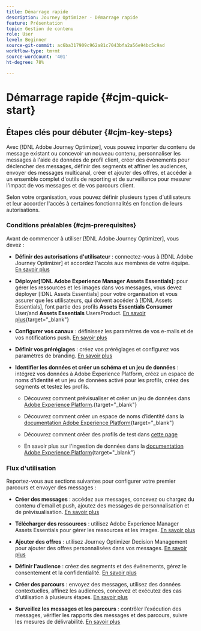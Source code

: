 ```yaml
---
title: Démarrage rapide
description: Journey Optimizer - Démarrage rapide
feature: Présentation
topic: Gestion de contenu
role: User
level: Beginner
source-git-commit: ac6ba317909c962a81c7043bfa2a56e94bc5c9ad
workflow-type: tm+mt
source-wordcount: '401'
ht-degree: 78%

---
```


# Démarrage rapide {#cjm-quick-start}

## Étapes clés pour débuter {#cjm-key-steps}

Avec [!DNL Adobe Journey Optimizer], vous pouvez importer du contenu de message existant ou concevoir un nouveau contenu, personnaliser les messages à l&#39;aide de données de profil client, créer des événements pour déclencher des messages, définir des segments et affiner les audiences, envoyer des messages multicanal, créer et ajouter des offres, et accéder à un ensemble complet d&#39;outils de reporting et de surveillance pour mesurer l&#39;impact de vos messages et de vos parcours client.

Selon votre organisation, vous pouvez définir plusieurs types d&#39;utilisateurs et leur accorder l&#39;accès à certaines fonctionnalités en fonction de leurs autorisations.

### Conditions préalables   {#cjm-prerequisites}

Avant de commencer à utiliser [!DNL Adobe Journey Optimizer], vous devez :

* **Définir des autorisations d&#39;utilisateur** : connectez-vous à [!DNL Adobe Journey Optimizer] et accordez l&#39;accès aux membres de votre équipe. [En savoir plus](../using/administration/permissions.md)

* **Déployer[!DNL Adobe Experience Manager Assets Essentials]**: pour gérer les ressources et les images dans vos messages, vous devez déployer  [!DNL Assets Essentials] pour votre organisation et vous assurer que les utilisateurs, qui doivent accéder à  [!DNL Assets Essentials], font partie des profils  **Assets Essentials Consumer** User/and  **Assets Essentials** UsersProduct. [En savoir plus](https://experienceleague.adobe.com/docs/experience-manager-assets-essentials/help/deploy-administer.html){target=&quot;_blank&quot;}

* **Configurer vos canaux** : définissez les paramètres de vos e-mails et de vos notifications push. [En savoir plus](../using/configuration/get-started-configuration.md)

* **Définir vos préréglages** : créez vos préréglages et configurez vos paramètres de branding. [En savoir plus](../using/configuration/message-presets.md)

* **Identifier les données et créer un schéma et un jeu de données** : intégrez vos données à Adobe Experience Platform, créez un espace de noms d&#39;identité et un jeu de données activé pour les profils, créez des segments et testez les profils.

   * Découvrez comment prévisualiser et créer un jeu de données dans [Adobe Experience Platform](https://experienceleague.adobe.com/docs/experience-platform/catalog/datasets/user-guide.html?lang=fr).{target=&quot;_blank&quot;}

   * Découvrez comment créer un espace de noms d’identité dans la [documentation Adobe Experience Platform](https://experienceleague.adobe.com/docs/experience-platform/identity/namespaces.html#manage-namespaces){target=&quot;_blank&quot;}

   * Découvrez comment créer des profils de test dans [cette page](../using/building-journeys/creating-test-profiles.md)

   * En savoir plus sur l&#39;ingestion de données dans la [documentation Adobe Experience Platform](https://experienceleague.adobe.com/docs/experience-platform/ingestion/home.html?lang=fr){target=&quot;_blank&quot;}


### Flux d&#39;utilisation

Reportez-vous aux sections suivantes pour configurer votre premier parcours et envoyer des messages :

* **Créer des messages** : accédez aux messages, concevez ou chargez du contenu d&#39;email et push, ajoutez des messages de personnalisation et de prévisualisation. [En savoir plus](create-message.md)

* **Télécharger des ressources** : utilisez Adobe Experience Manager Assets Essentials pour gérer les ressources et les images. [En savoir plus](assets-essentials.md)

* **Ajouter des offres** : utilisez Journey Optimizer Decision Management pour ajouter des offres personnalisées dans vos messages. [En savoir plus](../using/offers/get-started/starting-offer-decisioning.md)

* **Définir l&#39;audience** : créez des segments et des événements, gérez le consentement et la confidentialité. [En savoir plus](../using/segment/about-segments.md)

* **Créer des parcours** : envoyez des messages, utilisez des données contextuelles, affinez les audiences, concevez et exécutez des cas d&#39;utilisation à plusieurs étapes. [En savoir plus](building-journeys/journey.md)

* **Surveillez les messages et les parcours** : contrôler l’exécution des messages, vérifier les rapports des messages et des parcours, suivre les mesures de délivrabilité. [En savoir plus](message-monitoring.md)
